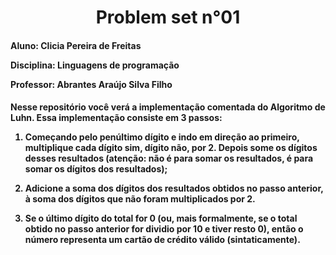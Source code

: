 <h1 align="center"> Problem set n°01 </h1>

<h4>Aluno: Clicia Pereira de Freitas

Disciplina: Linguagens de programação

Professor: Abrantes Araújo Silva Filho</h4>

<h4> 
   Nesse repositório você verá a implementação comentada do Algoritmo de Luhn. 
Essa implementação consiste em 3 passos: 

1. Começando pelo penúltimo dígito e indo em direção ao primeiro, multiplique cada dígito
    sim, dígito não, por 2. Depois some os dígitos desses resultados (atenção: não é para somar
    os resultados, é para somar os dígitos dos resultados);
    
2. Adicione a soma dos dígitos dos resultados obtidos no passo anterior, à soma dos dígitos que
    não foram multiplicados por 2.

3. Se o último dígito do total for 0 (ou, mais formalmente, se o total obtido no passo anterior
    for dividio por 10 e tiver resto 0), então o número representa um cartão de crédito válido
    (sintaticamente).
    
</h4>